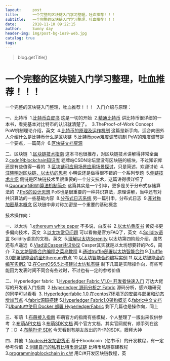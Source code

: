 ```yaml
---
layout:     post
title:      一个完整的区块链入门学习整理，吐血推荐！！！
subtitle:   一个完整的区块链入门学习整理，吐血推荐！！！
date:       2018-11-10 09:22:15
author:     Sunny day
header-img: img/post-bg-ios9-web.jpg
catalog: true
tags:
---
```

>blog.getTitle() 

# 一个完整的区块链入门学习整理，吐血推荐！！！


一个完整的区块链入门整理，吐血推荐！！！ 
入门介绍与原理：

一、比特币 
1.[比特币白皮书](http://www.8btc.com/wiki/bitcoin-a-peer-to-peer-electronic-cash-system)
这是一切的开始 
2.[精通比特币](http://8btc.com/topic-mastering-bitcoin.html)
讲比特币很详细的一本书，看完基本对比特币的认识就清楚了。 
3.TheProof-of-Work Concept 
PoW机制理论介绍，英文 
4.[比特币的原理及运作机制](http://blog.codinglabs.org/articles/bitcoin-mechanism-make-easy.html)
这篇是新手向，适合向圈外人介绍什么是比特币什么是区块链 
5.[比特币pow难度调节机制](https://bbs.bumeng.cn/thread-815-1-1.html)
PoW的难度调节是一个要点，一篇简介 
6.[区块链文档资源](https://wiki.learnblockchain.cn/resource.html)

二、区块链 
1.[区块链技术指南](https://yeasy.gitbooks.io/blockchain_guide/content/)
这本书也很推荐，对区块链技术讲解得非常全面 
2.[csdn的blockchain知识库](http://lib.csdn.net/case/blockchain)
老牌站CSDN论坛里没有区块链的板块，不过知识库还是有些值得一看的 
3.[区块链可应用场景应用场景探讨](https://bbs.bumeng.cn/thread-849-1-1.html)，只是简述，欢迎讨论 
4.[汪晓明对区块链、以太坊的思考](http://wangxiaoming.com/)
小明说还是做得很不错的一个系列专题 
5.[侧链技术介绍](http://www.8btc.com/enabling-blockchain-innovations-with-pegged-sidechains-abstract-introduction)
侧链是区块链技术里很重要的一个分支技术，这篇讲得很详细了 
6.[Quorum(NRW)算法机制简介](https://bbs.bumeng.cn/thread-801-1-1.html)
这篇其实是一个引申，更多是关于分布式存储算法的 
7.[PoS的设计思想](https://bbs.bumeng.cn/thread-803-1-1.html)
PoS也是很重要的一种共识算法，原理讲解，当中还有对共识算法的一些基础内容 
8.[分布式日志系统](https://bbs.bumeng.cn/thread-809-1-1.html)
另一篇引申，分布式日志 
9.[非对称加密基本概念](https://bbs.bumeng.cn/thread-857-1-1.html)
区块链中非对称加密是一个重要的基础概念

技术操作向：

一、以太坊 
1.[ethereum white paper](https://github.com/ethereum/wiki/wiki/White-Paper)
不多说，白皮书 
2.[以太坊黄皮书](http://gavwood.com/paper.pdf)
黄皮书更多偏向技术，英文 
3.[以太坊常见问题](https://github.com/ethereum/wiki/wiki/FAQ)
可以看做是官方FAQ了，英文 
4.[Solidity语言](https://solidity.readthedocs.io/en/develop/)
Solidity语言的文档，英文 
5.[理解以太坊Serenity](https://bbs.bumeng.cn/thread-823-1-1.html)
以太坊第四阶段介绍，虽然还有点遥远 
6.[Vlad谈Casper共识协议](https://bbs.bumeng.cn/thread-824-1-1.html)
Casper其实就是以太坊想要转的PoS，简介 
7.[以太坊智能合约编程之菜鸟教程](https://ethfans.org/posts/101-noob-intro)
8.[通过truffle部署以太坊智能合约](https://bitshuo.com/topic/584241f863baf1df6cad0d40)
9.[Truffle 3.0部署智能合约至Ethereum节点](https://juejin.im/post/58f97521b123db41195481f3)
10.[以太坊智能合约编写实例](http://wiki.jikexueyuan.com/project/blockchain/)
11.[以太坊智能合约编写实例2](https://blog.csdn.net/u013137970/article/details/53018423)
12.[在CentOS6.5上搭建以太坊私有链](http://www.huiyanghua.com/article/plant/469/4707.html)
剩下几篇是实际操作向，有些可能因为发表时间不同会有些过时，不过也有一定的参考价值

二、Hyperledger fabric 
1.[Hyperledger Fabric V1.0– 开发者快速入门](https://zhuanlan.zhihu.com/p/25070745)
万达大佬写的开发者入门指南 
2.[Hyperledger 源码分析之 Fabric](https://www.gitbook.com/book/yeasy/hyperledger_code_fabric/details)
源码分析，感兴趣研究的同学可以看看 
3. [Hyperledgerfablic 1.0 在centos7环境下的安装与部署和动态增加节点](https://blog.csdn.net/zhaoliang1131/article/details/54896276)
4.[fabric源码搭建](https://hyperledger-fabric.readthedocs.io/en/latest/dev-setup/build.html)
5.[Hyperledger Fabric1.0架构概览](http://www.8btc.com/hyperledger-fabric1-0)
6.[fabric中文文档](https://github.com/hyperledger-archives/fabric/blob/master/docs/protocol-spec_zh.md)
7.[Ubuntu中使用 Docker 部署 HyperledgerFabric](https://g2ex.github.io/2016/10/14/Deploy-Hyperledger-Fabric-with-Docker/)
剩下几篇也是操作向，同上

三、布萌 
1.[布萌接入指南](https://bbs.bumeng.cn/thread-851-1-1.html)
布萌官方的指南有些模糊，个人整理了一版出来仅供参考 
2.[布萌API文档](https://www.bumeng.cn/api.html)
3.[布萌SDK文档](https://www.bumeng.cn/sdk.html)
两个官方文档，其实官网就有，顺手列在这了：D 
4.[布萌PHP SDK](https://bbs.bumeng.cn/thread-917-1-1.html)
今天看到有朋友放出的PHP的SDK，膜拜大神

四、其他 
1.[Nodejs开发加密货币](http://bitcoin-on-nodejs.ebookchain.org/)
基于Ebookcoin（亿书币）的开发教程，有一定参考价值 
2.[创建自己的私有比特币测试链](https://bitshuo.com/topic/5847b86b63baf1df6cad0d6f)
比特币私链搭建教程 
3.[programmingblockchain in c/#](https://programmingblockchain.gitbooks.io/programmingblockchain/content/)
用C/#开发区块链教程，英


